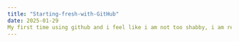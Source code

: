 ```yaml
---
title: "Starting-fresh-with-GitHub"
date: 2025-01-29
My first time using github and i feel like i am not too shabby, i am really enjoying what i am doing.
---
```

